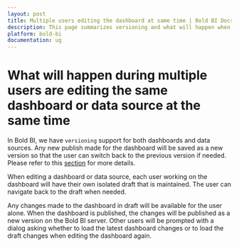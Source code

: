 ```yaml
---
layout: post
title: Multiple users editing the dashboard at same time | Bold BI Docs
description: This page summarizes versioning and what will happen when multiple users are editing the same dashboard or data source at the same time in Bold BI application.
platform: bold-bi
documentation: ug
---
```


# What will happen during multiple users are editing the same dashboard or data source at the same time

In Bold BI, we have `versioning` support for both dashboards and data sources. Any new publish made for the dashboard will be saved as a new version so that the user can switch back to the previous version if needed. Please refer to this [section](/managing-resources/manage-dashboards/version-history-of-dashboards/) for more details.

When editing a dashboard or data source, each user working on the dashboard will have their own isolated draft that is maintained. The user can navigate back to the draft when needed.

Any changes made to the dashboard in draft will be available for the user alone. When the dashboard is published, the changes will be published as a new version on the Bold BI server. Other users will be prompted with a dialog asking whether to load the latest dashboard changes or to load the draft changes when editing the dashboard again.
